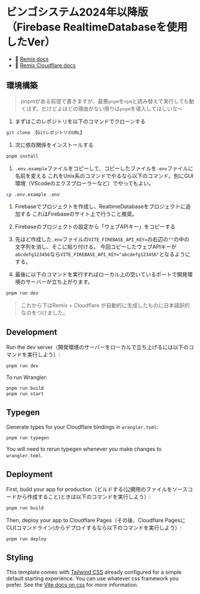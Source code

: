 # ビンゴシステム2024年以降版（Firebase RealtimeDatabaseを使用したVer）

- 📖 [Remix docs](https://remix.run/docs)
- 📖 [Remix Cloudflare docs](https://remix.run/guides/vite#cloudflare)

## 環境構築

> pnpmがある前提で書きますが、最悪`pnpm`を`npm`と読み替えて実行しても動くはず。だけどよほどの理由がない限りは`pnpm`を導入してほしいな～

1. まずはこのレポジトリを以下のコマンドでクローンする

```sh
git clone 【GitレポジトリのURL】
```

1. 次に依存関係をインストールする

```sh
pnpm install
```

1. `.env.example`ファイルをコピーして、コピーしたファイルを`.env`ファイルに名前を変える
   これをUnix系のコマンドでやるなら以下のコマンド。別にGUI環境（VScodeのエクスプローラーなど）でやってもよい。

```sh
cp .env.example .env
```

1. Firebaseでプロジェクトを作成し、RealtimeDatabaseをプロジェクトに追加する
   これはFirebaseのサイト上で行うこと推奨。

1. Firebaseのプロジェクトの設定から「ウェブAPIキー」をコピーする

1. 先ほど作成した`.env`ファイルの`VITE_FIREBASE_API_KEY=`の右辺の`""`の中の文字列を消し、そこに貼り付ける。
   今回コピーしたウェブAPIキーが`abcdefg123456`なら`VITE_FIREBASE_API_KEY="abcdefg123456"`となるようにする。

1. 最後に以下のコマンドを実行すればローカル上の空いているポートで開発環境のサーバーが立ち上がります。

```sh
pnpm run dev
```

> これから下はRemix + Cloudflare が自動的に生成したものに日本語訳的なのをつけました。



## Development

Run the dev server（開発環境のサーバーをローカルで立ち上げるには以下のコマンドを実行しよう）:

```sh
pnpm run dev
```

To run Wrangler:

```sh
pnpm run build
pnpm run start
```

## Typegen

Generate types for your Cloudflare bindings in `wrangler.toml`:

```sh
pnpm run typegen
```

You will need to rerun typegen whenever you make changes to `wrangler.toml`.

## Deployment

First, build your app for production（ビルドする(公開用のファイルをソースコードから作成すること)ときは以下のコマンドを実行しよう）:

```sh
pnpm run build
```

Then, deploy your app to Cloudflare Pages（その後、Cloudflare PagesにCLI(コマンドライン)からデプロイするなら以下のコマンドを実行しよう）:

```sh
pnpm run deploy
```

## Styling

This template comes with [Tailwind CSS](https://tailwindcss.com/) already configured for a simple default starting experience. You can use whatever css framework you prefer. See the [Vite docs on css](https://vitejs.dev/guide/features.html#css) for more information.
